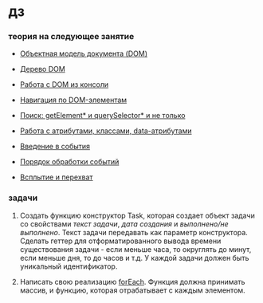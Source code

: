 # дз

### теория на следующее занятие

- [Объектная модель документа (DOM)](https://learn.javascript.ru/browser-environment#объектная-модель-документа-dom)

- [Дерево DOM](https://learn.javascript.ru/dom-nodes)

- [Работа с DOM из консоли](https://learn.javascript.ru/dom-console)

- [Навигация по DOM-элементам](https://learn.javascript.ru/traversing-dom)

- [Поиск: getElement* и querySelector* и не только](https://learn.javascript.ru/searching-elements-dom)

- [Работа с атрибутами, классами, data-атрибутами](https://learn.javascript.ru/attributes-and-custom-properties)

- [Введение в события](https://learn.javascript.ru/introduction-browser-events)

- [Порядок обработки событий](https://learn.javascript.ru/events-and-timing-depth)

- [Всплытие и перехват](https://learn.javascript.ru/event-bubbling )

### задачи

1. Создать функцию конструктор Task, которая создает объект задачи со свойствами *текст задачи*, *дата создания* и *выполнено/не выполнено*. 
Текст задачи передавать как параметр конструктора. 
Сделать геттер для отформатированного вывода времени существования задачи - если меньше часа, то округлять до минут, если меньше дня, то до часов и т.д.
У каждой задачи должен быть уникальный идентификатор.

2. Написать свою реализацию [forEach](https://developer.mozilla.org/ru/docs/Web/JavaScript/Reference/Global_Objects/Array/forEach). Функция должна принимать массив, 
и функцию, которая отрабатывает с каждым элементом.

